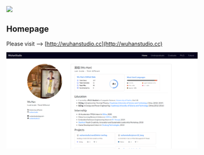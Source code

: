 ![](docs/favicon.ico)

## Homepage

Please visit --> [http://wuhanstudio.cc](http://wuhanstudio.cc)

![](main.png)
